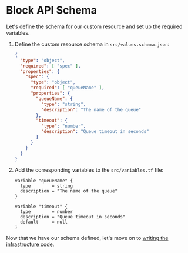 # Block API Schema

Let's define the schema for our custom resource and set up the required variables.

1. Define the custom resource schema in `src/values.schema.json`:

    ```json
    {
      "type": "object",
      "required": [ "spec" ],
      "properties": {
        "spec": {
          "type": "object",
          "required": [ "queueName" ],
          "properties": {
            "queueName": {
              "type": "string",
              "description": "The name of the queue"
            },
            "timeout": {
              "type": "number",
              "description": "Queue timeout in seconds"
            }
          }
        }
      }
    }
    ```

2. Add the corresponding variables to the `src/variables.tf` file:

    ```hcl
    variable "queueName" {
      type        = string
      description = "The name of the queue"
    }
    
    variable "timeout" {
      type        = number
      description = "Queue timeout in seconds"
      default     = null
    }
    ```

Now that we have our schema defined, let's move on to [writing the infrastructure code](/docs/user-guide/06-infrastructure.md). 
